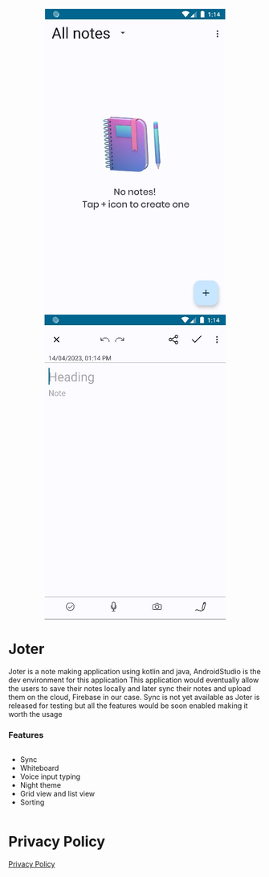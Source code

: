 

<p align="center">
  <img src="doc/graphics/main.jpg"/>
  <img src="doc/graphics/create.jpg" />
</p>

# Joter
Joter is a note making application using kotlin and java, AndroidStudio is the dev environment for this application
This application would eventually allow the users to save their notes locally and later sync their notes and upload them on the
cloud, Firebase in our case. 
Sync is not yet available as Joter is released for testing but all the features would be soon enabled making it worth the usage

### Features

<div style="display:flex;">
 
- Sync
- Whiteboard
- Voice input typing
- Night theme
- Grid view and list view
- Sorting 

</div>


# Privacy Policy

[Privacy Policy ](https://github.com/criticalAY/Joter/blob/master/doc/privacy.md)


